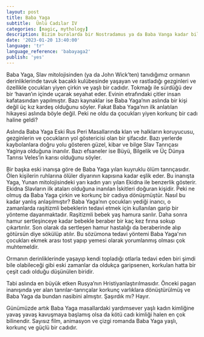 ```yaml
---
layout: post
title: Baba Yaga
subtitle:  Ünlü Cadılar IV
categories: [magic, mythology]
description: Bizim buralarda bir Nostradamus ya da Baba Vanga kadar bilinmese de, Mother Shipton ya da Shipton Ana İngiltere’nin en meşhur kahini ve cadısıdır.
date: '2023-01-20 13:40:00'
language: 'tr'
language_reference: 'babayaga2'
publish: 'yes'
---
```

Baba Yaga, Slav mitolojisinden (ya da John Wick’ten) tanıdığımız ormanın derinliklerinde tavuk bacaklı kulübesinde yaşayan ve rastladığı gezginleri ve özellikle çocukları yiyen çirkin ve yaşlı bir cadıdır. Tokmağı ile sürdüğü dev bir ‘havan’ın içinde uçarak seyahat eder. Evinin etrafındaki çitler insan kafatasından yapılmıştır. Bazı kaynaklar ise Baba Yaga’nın aslında bir kişi değil üç kız kardeş olduğunu söyler.
Fakat Baba Yaga’nın ilk anlatılan hikayesi aslında böyle değil.
Peki ne oldu da çocukları yiyen korkunç bir cadı haline geldi?

Aslında Baba Yaga Eski Rus Peri Masallarında klan ve halkların koruyucusu, gezginlerin ve çocukların yol göstericisi olan bir şifacıdır. Bazı yerlerde kaybolanlara doğru yolu gösteren güzel, kibar ve bilge Slav Tanrıçası Yaginya olduğuna inanılır. Bazı efsaneler ise Büyü, Bilgelik ve Üç Dünya Tanrısı Veles’in karısı olduğunu söyler.

Bir başka eski inanışa göre de Baba Yaga yılan kuyruklu ölüm tanrıçasıdır. Ölen kişilerin ruhlarına ölüler diyarının kapısına kadar eşlik eder. Bu inanışta Yaga, Yunan mitolojisindeki yarı kadın yarı yılan Ekidna ile benzerlik gösterir. Ekidna Slavların ilk ataları olduğuna inanılan İskitleri doğuran kişidir.
Peki ne olmuş da Baba Yaga çirkin ve korkunç bir cadıya dönüşmüştür. Nasıl bu kadar yanlış anlaşılmıştır?
Baba Yaga’nın çocukları yediği inancı, o zamanlarda raşitizmli bebeklerin tedavi etmek için kullanılan garip bir yönteme dayanmaktadır. Raşitizmli bebek yaş hamura sarılır. Daha sonra hamur sertleşinceye kadar bebekle beraber bir kaç kez fırına sokup çıkartırılır. Son olarak da sertleşen hamur hastalığı da beraberinde alıp götürsün diye sökülüp atılır. Bu sözümona tedavi yöntemi Baba Yaga'nın çocukları ekmek arası tost yapıp yemesi olarak yorumlanmış olması çok muhtemeldir.

Ormanın derinliklerinde yaşayıp kendi topladığı otlarla tedavi eden biri şimdi bile olabileceği gibi eski zamanlar da oldukça garipsenen, korkulan hatta bir çeşit cadı olduğu düşünülen biridir.

Tabi aslında en büyük etken Rusya’nın Hristiyanlaştırılmasıdır. Önceki pagan inanışında yer alan tanrılar-tanrıçalar korkunç varlıklara dönüştürülmüş ve Baba Yaga da bundan nasibini almıştır. Şaşırdık mı? Hayır.

Günümüzde artık Baba Yaga masallardaki yardımsever yaşlı kadın kimliğine yavaş yavaş kavuşmaya başlamış olsa da kötü cadı kimliği halen en çok bilinendir. Sayısız film, animasyon ve çizgi romanda Baba Yaga yaşlı, korkunç ve güçlü bir cadıdır.
